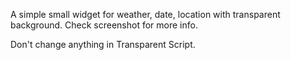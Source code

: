 A simple small widget for weather, date, location with transparent background.
Check screenshot for more info.


Don't change anything in Transparent Script.
